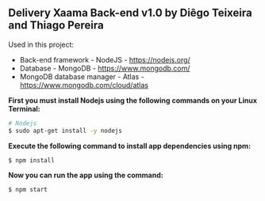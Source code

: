## Delivery Xaama Back-end v1.0 by Diêgo Teixeira and Thiago Pereira

Used in this project:

* Back-end framework - NodeJS - https://nodejs.org/
* Database - MongoDB - https://www.mongodb.com/
* MongoDB database manager - Atlas - https://www.mongodb.com/cloud/atlas

__First you must install Nodejs using the following commands on your Linux Terminal:__

```bash
# Nodejs
$ sudo apt-get install -y nodejs
```

__Execute the following command to install app dependencies using npm:__

```bash
$ npm install
```

__Now you can run the app using the command:__

```bash
$ npm start
```